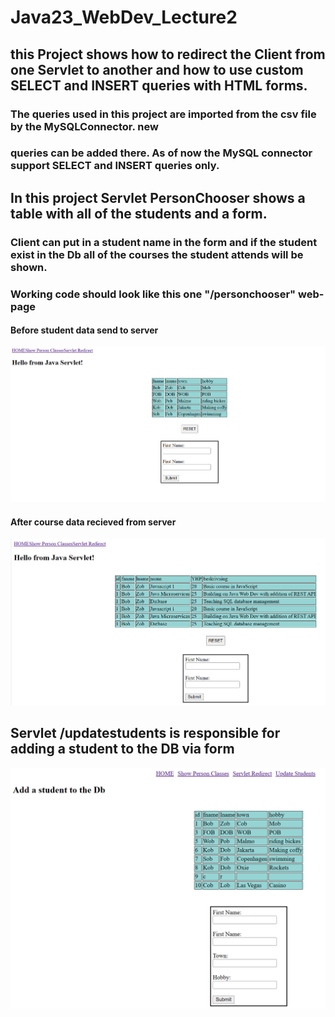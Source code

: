# Java23_WebDev_Lecture2

## this Project shows how to redirect the Client from one Servlet to another and how to use custom SELECT and INSERT queries with HTML forms.
### The queries used in this project are imported from the csv file by the MySQLConnector. new
### queries can be added there. As of now the MySQL connector support SELECT and INSERT queries only.

## In this project Servlet PersonChooser shows a table with all of the students and a form.
### Client can put in a student name in the form and if the student exist in the Db all of the courses the student attends will be shown.

### Working code should look like this one "/personchooser" web-page
#### Before student data send to server
![img.png](img.png)

#### After course data recieved from server
![img_1.png](img_1.png)

## Servlet /updatestudents is responsible for adding a student to the DB via form
![img_2.png](img_2.png)
